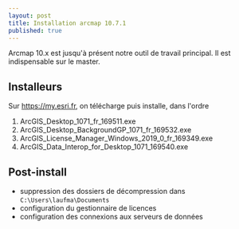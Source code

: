 ```yaml
---
layout: post
title: Installation arcmap 10.7.1
published: true
---
```


Arcmap 10.x est jusqu'à présent notre outil de travail principal. Il est indispensable sur le master.

## Installeurs

Sur https://my.esri.fr, on télécharge puis installe, dans l'ordre
1. ArcGIS_Desktop_1071_fr_169511.exe
2. ArcGIS_Desktop_BackgroundGP_1071_fr_169532.exe
3. ArcGIS_License_Manager_Windows_2019_0_fr_169349.exe
4. ArcGIS_Data_Interop_for_Desktop_1071_169540.exe

## Post-install

* suppression des dossiers de décompression dans `C:\Users\laufma\Documents`
* configuration du gestionnaire de licences
* configuration des connexions aux serveurs de données
